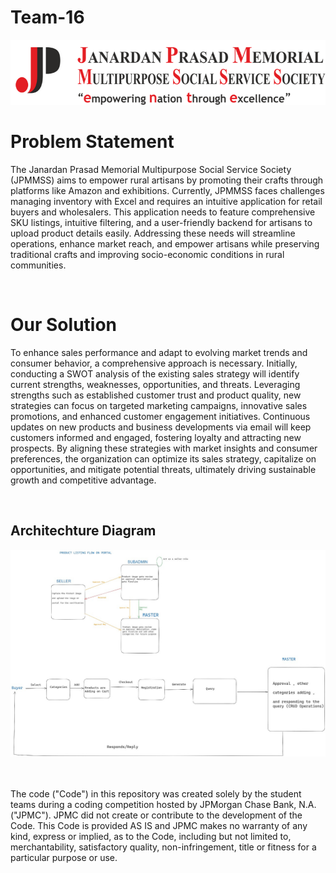 # Team-16

![Logo.png](https://github.com/cfgmumbai24/Team-16/blob/main/frontend/src/assets/logo.png)

# Problem Statement


The Janardan Prasad Memorial Multipurpose Social Service Society (JPMMSS) aims to empower rural artisans by promoting their crafts through platforms like Amazon and exhibitions. Currently, JPMMSS faces challenges managing inventory with Excel and requires an intuitive application for retail buyers and wholesalers. This application needs to feature comprehensive SKU listings, intuitive filtering, and a user-friendly backend for artisans to upload product details easily. Addressing these needs will streamline operations, enhance market reach, and empower artisans while preserving traditional crafts and improving socio-economic conditions in rural communities.

<br>

# <strong>Our Solution</strong>

To enhance sales performance and adapt to evolving market trends and consumer behavior, a comprehensive approach is necessary. Initially, conducting a SWOT analysis of the existing sales strategy will identify current strengths, weaknesses, opportunities, and threats. Leveraging strengths such as established customer trust and product quality, new strategies can focus on targeted marketing campaigns, innovative sales promotions, and enhanced customer engagement initiatives. Continuous updates on new products and business developments via email will keep customers informed and engaged, fostering loyalty and attracting new prospects. By aligning these strategies with market insights and consumer preferences, the organization can optimize its sales strategy, capitalize on opportunities, and mitigate potential threats, ultimately driving sustainable growth and competitive advantage.

<br>

## Architechture Diagram

![architecture.jpg](https://github.com/cfgmumbai24/Team-16/blob/main/frontend/src/assets/architecture.jpg)

 <br /> <br /> The code ("Code") in this repository was created solely by the student teams during a coding competition hosted by JPMorgan Chase Bank, N.A. ("JPMC"). JPMC did not create or contribute to the development of the Code. This Code is provided AS IS and JPMC makes no warranty of any kind, express or implied, as to the Code, including but not limited to, merchantability, satisfactory quality, non-infringement, title or fitness for a particular purpose or use.